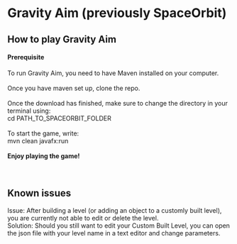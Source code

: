 # Gravity Aim (previously SpaceOrbit)

<h2>How to play Gravity Aim</h2> 
<h4>Prerequisite</h4>
To run Gravity Aim, you need to have Maven installed on your computer. <br>
<br>
Once you have maven set up, clone the repo. <br>
<br>
Once the download has finished, make sure to change the directory in your terminal using: <br>
cd PATH_TO_SPACEORBIT_FOLDER 
<br>
<br>
To start the game, write: <br>
mvn clean javafx:run <br><br>
<b>Enjoy playing the game!</b><br><br><br>

<h2>Known issues</h2>
Issue: After building a level (or adding an object to a customly built level), you are currently not able to edit or delete the level.<br>
Solution: Should you still want to edit your Custom Built Level, you can open the json file with your level name in a text editor and change parameters. <br>
<br><br>



